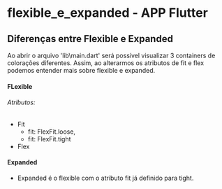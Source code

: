 # flexible_e_expanded - APP Flutter

## Diferenças entre Flexible e Expanded

Ao abrir o arquivo 'lib\main.dart' será possível visualizar 3 containers de colorações diferentes. Assim, ao alterarmos os atributos de fit e flex podemos entender mais sobre flexible e expanded.

#### FLexible
###### Atributos:
- Fit
   - fit: FlexFit.loose,
   - fit: FlexFit.tight
- Flex

#### Expanded
   - Expanded é o flexible com o atributo fit já definido para tight.